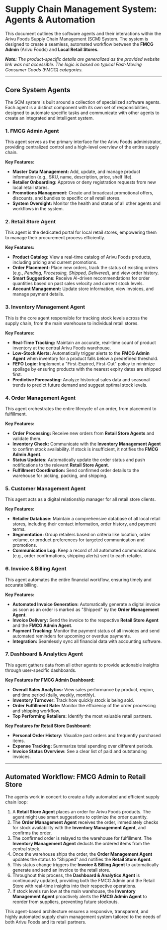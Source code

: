 # Supply Chain Management System: Agents & Automation

This document outlines the software agents and their interactions within the Arivu Foods Supply Chain Management (SCM) System. The system is designed to create a seamless, automated workflow between the **FMCG Admin** (Arivu Foods) and **Local Retail Stores**.

***Note:** The product-specific details are generalized as the provided website link was not accessible. The logic is based on typical Fast-Moving Consumer Goods (FMCG) categories.*

---

## Core System Agents

The SCM system is built around a collection of specialized software agents. Each agent is a distinct component with its own set of responsibilities, designed to automate specific tasks and communicate with other agents to create an integrated and intelligent system.

### 1. **FMCG Admin Agent**
This agent serves as the primary interface for the Arivu Foods administrator, providing centralized control and a high-level overview of the entire supply chain.

**Key Features:**
-   **Master Data Management:** Add, update, and manage product information (e.g., SKU, name, description, price, shelf life).
-   **Retailer Onboarding:** Approve or deny registration requests from new local retail stores.
-   **Promotions Management:** Create and broadcast promotional offers, discounts, and bundles to specific or all retail stores.
-   **System Oversight:** Monitor the health and status of all other agents and workflows in the system.

### 2. **Retail Store Agent**
This agent is the dedicated portal for local retail stores, empowering them to manage their procurement process efficiently.

**Key Features:**
-   **Product Catalog:** View a real-time catalog of Arivu Foods products, including pricing and current promotions.
-   **Order Placement:** Place new orders, track the status of existing orders (e.g., *Pending, Processing, Shipped, Delivered*), and view order history.
-   **Smart Suggestions:** Receive AI-driven recommendations for order quantities based on past sales velocity and current stock levels.
-   **Account Management:** Update store information, view invoices, and manage payment details.

### 3. **Inventory Management Agent**
This is the core agent responsible for tracking stock levels across the supply chain, from the main warehouse to individual retail stores.

**Key Features:**
-   **Real-Time Tracking:** Maintain an accurate, real-time count of product inventory at the central Arivu Foods warehouse.
-   **Low-Stock Alerts:** Automatically trigger alerts to the **FMCG Admin Agent** when inventory for a product falls below a predefined threshold.
-   **FEFO Logic:** Implement a "First-Expired, First-Out" policy to minimize spoilage by ensuring products with the nearest expiry dates are shipped first.
-   **Predictive Forecasting:** Analyze historical sales data and seasonal trends to predict future demand and suggest optimal stock levels.

### 4. **Order Management Agent**
This agent orchestrates the entire lifecycle of an order, from placement to fulfillment.

**Key Features:**
-   **Order Processing:** Receive new orders from **Retail Store Agents** and validate them.
-   **Inventory Check:** Communicate with the **Inventory Management Agent** to confirm stock availability. If stock is insufficient, it notifies the **FMCG Admin Agent**.
-   **Status Updates:** Automatically update the order status and push notifications to the relevant **Retail Store Agent**.
-   **Fulfillment Coordination:** Send confirmed order details to the warehouse for picking, packing, and shipping.

### 5. **Customer Management Agent**
This agent acts as a digital relationship manager for all retail store clients.

**Key Features:**
-   **Retailer Database:** Maintain a comprehensive database of all local retail stores, including their contact information, order history, and payment terms.
-   **Segmentation:** Group retailers based on criteria like location, order volume, or product preferences for targeted communication and promotions.
-   **Communication Log:** Keep a record of all automated communications (e.g., order confirmations, shipping alerts) sent to each retailer.

### 6. **Invoice & Billing Agent**
This agent automates the entire financial workflow, ensuring timely and accurate billing.

**Key Features:**
-   **Automated Invoice Generation:** Automatically generate a digital invoice as soon as an order is marked as "Shipped" by the **Order Management Agent**.
-   **Invoice Delivery:** Send the invoice to the respective **Retail Store Agent** and the **FMCG Admin Agent**.
-   **Payment Tracking:** Monitor the payment status of all invoices and send automated reminders for upcoming or overdue payments.
-   **Integration:** Seamlessly sync all financial data with accounting software.

### 7. **Dashboard & Analytics Agent**
This agent gathers data from all other agents to provide actionable insights through user-specific dashboards.

**Key Features for FMCG Admin Dashboard:**
-   **Overall Sales Analytics:** View sales performance by product, region, and time period (daily, weekly, monthly).
-   **Inventory Turnover:** Track how quickly stock is being sold.
-   **Order Fulfillment Rate:** Monitor the efficiency of the order processing and shipping workflow.
-   **Top Performing Retailers:** Identify the most valuable retail partners.

**Key Features for Retail Store Dashboard:**
-   **Personal Order History:** Visualize past orders and frequently purchased items.
-   **Expense Tracking:** Summarize total spending over different periods.
-   **Invoice Status Overview:** See a clear list of paid and outstanding invoices.

---

## Automated Workflow: FMCG Admin to Retail Store

The agents work in concert to create a fully automated and efficient supply chain loop:

1.  A **Retail Store Agent** places an order for Arivu Foods products. The agent might use smart suggestions to optimize the order quantity.
2.  The **Order Management Agent** receives the order, immediately checks for stock availability with the **Inventory Management Agent**, and confirms the order.
3.  The confirmed order is relayed to the warehouse for fulfillment. The **Inventory Management Agent** deducts the ordered items from the central stock.
4.  Once the warehouse ships the order, the **Order Management Agent** updates the status to "Shipped" and notifies the **Retail Store Agent**.
5.  This status change triggers the **Invoice & Billing Agent** to automatically generate and send an invoice to the retail store.
6.  Throughout this process, the **Dashboard & Analytics Agent** is continuously updated, providing both the FMCG Admin and the Retail Store with real-time insights into their respective operations.
7.  If stock levels run low at the main warehouse, the **Inventory Management Agent** proactively alerts the **FMCG Admin Agent** to reorder from suppliers, preventing future stockouts.

This agent-based architecture ensures a responsive, transparent, and highly automated supply chain management system tailored to the needs of both Arivu Foods and its retail partners.

